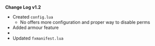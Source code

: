 **Change Log v1.2**

- Created `config.lua`
    - No offers more configuration and proper way to disable perms
- Added armour feature
- 
- Updated `fxmanifest.lua`